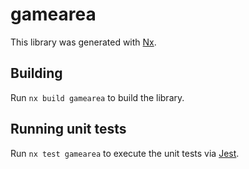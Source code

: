 # gamearea

This library was generated with [Nx](https://nx.dev).

## Building

Run `nx build gamearea` to build the library.

## Running unit tests

Run `nx test gamearea` to execute the unit tests via [Jest](https://jestjs.io).
